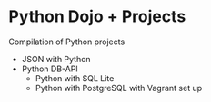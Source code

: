 # Python Dojo + Projects
Compilation of Python projects

+ JSON with Python
+ Python DB-API
   + Python with SQL Lite
   + Python with PostgreSQL with Vagrant set up